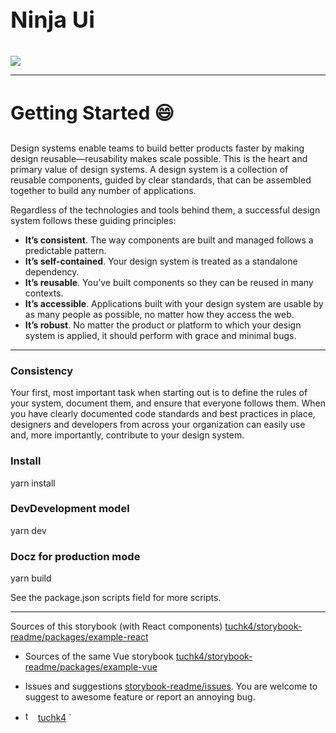 ### <h3 style="font-size:36px;margin-top:-14px">Ninja Ui</h3>

<img src="https://storybook.js.org//images/logos/logo-storybook.svg"/>

---
#### <h3 style="font-size:30px">Getting Started :smile:</h3>  

Design systems enable teams to build better products faster by making design reusable—reusability makes scale possible. This is the heart and primary value of design systems. A design system is a collection of reusable components, guided by clear standards, that can be assembled together to build any number of applications.

Regardless of the technologies and tools behind them, a successful design system follows these guiding principles:

- **It’s consistent**. The way components are built and managed follows a predictable pattern.
- **It’s self-contained**. Your design system is treated as a standalone dependency.
- **It’s reusable**. You’ve built components so they can be reused in many contexts.
- **It’s accessible**. Applications built with your design system are usable by as many people as possible, no matter how they access the web.
- **It’s robust**. No matter the product or platform to which your design system is applied, it should perform with grace and minimal bugs.

---

### Consistency

Your first, most important task when starting out is to define the rules of your system, document them, and ensure that everyone follows them. When you have clearly documented code standards and best practices in place, designers and developers from across your organization can easily use and, more importantly, contribute to your design system.

### Install
yarn install  

### DevDevelopment model 
yarn dev

### Docz for production mode
yarn build

See the package.json scripts field for more scripts.


----
Sources of this storybook (with React components) [tuchk4/storybook-readme/packages/example-react](https://github.com/tuchk4/storybook-readme/tree/master/packages/example-react)
	
- Sources of the same Vue storybook [tuchk4/storybook-readme/packages/example-vue](https://github.com/tuchk4/storybook-readme/tree/master/packages/example-vue)

- Issues and suggestions [storybook-readme/issues](https://github.com/tuchk4/storybook-readme/issues). You are welcome to suggest to awesome feature or report an annoying bug.

- <img src="https://upload.wikimedia.org/wikipedia/ru/thumb/9/9f/Twitter_bird_logo_2012.svg/1200px-Twitter_bird_logo_2012.svg.png" alt="twitter" style="width:16px;"/> [tuchk4](https://twitter.com/tuchk)
`
